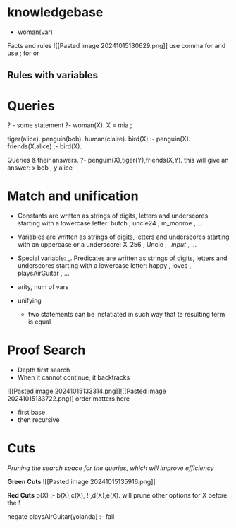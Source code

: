 # knowledgebase
- woman(var)

Facts and rules
![[Pasted image 20241015130629.png]]
 use comma for and
 use ; for or


**Rules with variables**
- 

# Queries
? - some statement
?- woman(X).
X = mia ;


tiger(alice).
penguin(bob).
human(claire).
bird(X) :- penguin(X).
friends(X,alice) :- bird(X).

Queries & their answers.
?- penguin(X),tiger(Y),friends(X,Y).
this will give an answer: x bob , y alice


# Match and unification
- Constants are written as strings of digits, letters and underscores starting with a lowercase letter: butch , uncle24 , m_monroe , ...
- Variables are written as strings of digits, letters and underscores starting with an uppercase or a underscore: X_256 , Uncle , $\_input$ , ...
- Special variable: _. Predicates are written as strings of digits, letters and underscores starting with a lowercase letter: happy , loves , playsAirGuitar , ...

- arity, num of vars

- unifying
	- two statements can be instatiated in such way that te resulting term is equal
# Proof Search
- Depth first search
- When it cannot continue, it backtracks

![[Pasted image 20241015133314.png]]![[Pasted image 20241015133722.png]]
order matters here
- first base
- then recursive



# Cuts
*Pruning the search space for the queries, which will improve efficiency*




**Green Cuts**
![[Pasted image 20241015135916.png]]

**Red Cuts**
p(X) :- b(X),c(X), ! ,d(X),e(X).
will prune other options for  X before the !

negate 
playsAirGuitar(yolanda) :- fail
